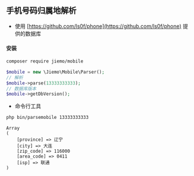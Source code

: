 ## 手机号码归属地解析

* 使用 [https://github.com/ls0f/phone](https://github.com/ls0f/phone) 提供的数据库

#### 安装

```bash
composer require jiemo/mobile

```

```php
$mobile = new \Jiemo\Mobile\Parser();
// 解析
$mobile->parse(13333333333);
// 数据库版本
$mobile->getDbVersion();

```

* 命令行工具

```bash
php bin/parsemobile 13333333333
```

    Array
    (
        [province] => 辽宁
        [city] => 大连
        [zip_code] => 116000
        [area_code] => 0411
        [isp] => 联通
    )
